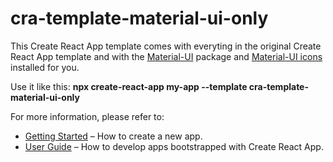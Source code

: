 # cra-template-material-ui-only

This Create React App template comes with everyting in the original
Create React App template and with the [Material-UI](https://material-ui.com/) package and
[Material-UI icons](https://material-ui.com/components/material-icons/) installed for you.

Use it like this: **npx create-react-app my-app --template cra-template-material-ui-only**

For more information, please refer to:

- [Getting Started](https://create-react-app.dev/docs/getting-started) – How to create a new app.
- [User Guide](https://create-react-app.dev) – How to develop apps bootstrapped with Create React App.
